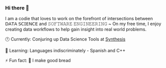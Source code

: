 ### Hi there 👋

I am a codie that loves to work on the forefront of intersections between 𝖣𝖠𝖳𝖠 𝖲𝖢𝖨𝖤𝖭𝖢𝖤 and 𝚂𝙾𝙵𝚃𝚆𝙰𝚁𝙴 𝙴𝙽𝙶𝙸𝙽𝙴𝙴𝚁𝙸𝙽𝙶 ~ 
On my free time, I enjoy creating data workflows to help gain insight into real world problems. 

🕛 Currently: Conjuring up Data Science Tools at [Synthesis](https://home.synthesis.partners/)

🌱 Learning: Languages indiscriminately - Spanish and C++

⚡ Fun fact: 🤷 I make good bread
